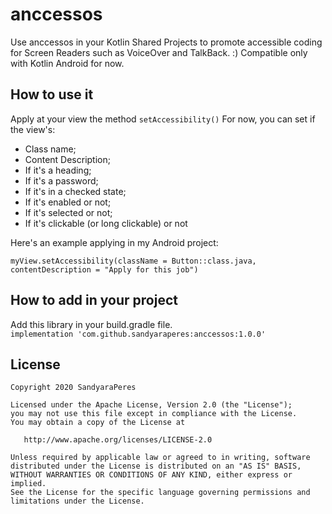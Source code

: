 # **anccessos**

Use anccessos in your Kotlin Shared Projects to promote accessible coding for Screen Readers such as VoiceOver and TalkBack. :)
Compatible only with Kotlin Android for now.

## How to use it

Apply at your view the method `setAccessibility()`
For now, you can set if the view's:
* Class name;
* Content Description;
* If it's a heading;
* If it's a password;
* If it's in a checked state;
* If it's enabled or not;
* If it's selected or not;
* If it's clickable (or long clickable) or not

Here's an example applying in my Android project:

`myView.setAccessibility(className = Button::class.java, contentDescription = "Apply for this job")`

## How to add in your project

Add this library in your build.gradle file.  
`implementation 'com.github.sandyaraperes:anccessos:1.0.0'`

 
## License
        
    Copyright 2020 SandyaraPeres
    
    Licensed under the Apache License, Version 2.0 (the "License");
    you may not use this file except in compliance with the License.
    You may obtain a copy of the License at
    
       http://www.apache.org/licenses/LICENSE-2.0
    
    Unless required by applicable law or agreed to in writing, software
    distributed under the License is distributed on an "AS IS" BASIS,
    WITHOUT WARRANTIES OR CONDITIONS OF ANY KIND, either express or implied.
    See the License for the specific language governing permissions and
    limitations under the License.
